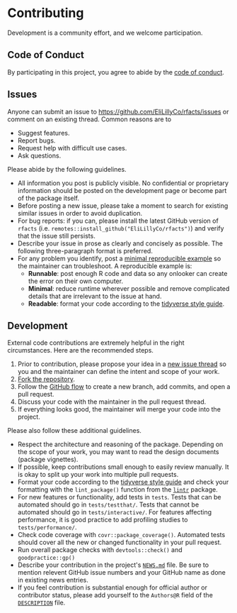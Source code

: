 # Contributing

Development is a community effort, and we welcome participation.

## Code of Conduct

By participating in this project, you agree to abide by the [code of conduct](https://github.com/EliLillyCo/rfacts/blob/main/CODE_OF_CONDUCT.md).

## Issues

Anyone can submit an issue to <https://github.com/EliLillyCo/rfacts/issues> or comment on an existing thread. Common reasons are to

* Suggest features.
* Report bugs.
* Request help with difficult use cases.
* Ask questions.

Please abide by the following guidelines.

* All information you post is publicly visible. No confidential or proprietary information should be posted on the development page or become part of the package itself.
* Before posting a new issue, please take a moment to search for existing similar issues in order to avoid duplication.
* For bug reports: if you can, please install the latest GitHub version of `rfacts` (i.e. `remotes::install_github("EliLillyCo/rfacts")`) and verify that the issue still persists.
* Describe your issue in prose as clearly and concisely as possible. The following three-paragraph format is preferred.
* For any problem you identify, post a [minimal reproducible example](https://www.tidyverse.org/help/) so the maintainer can troubleshoot. A reproducible example is:
    * **Runnable**: post enough R code and data so any onlooker can create the error on their own computer.
    * **Minimal**: reduce runtime wherever possible and remove complicated details that are irrelevant to the issue at hand.
    * **Readable**: format your code according to the [tidyverse style guide](https://style.tidyverse.org/).

## Development

External code contributions are extremely helpful in the right circumstances. Here are the recommended steps.

1. Prior to contribution, please propose your idea in a [new issue thread](https://github.com/EliLillyCo/rfacts/issues) so you and the maintainer can define the intent and scope of your work.
2. [Fork the repository](https://help.github.com/articles/fork-a-repo/).
3. Follow the [GitHub flow](https://guides.github.com/introduction/flow/index.html) to create a new branch, add commits, and open a pull request.
4. Discuss your code with the maintainer in the pull request thread.
5. If everything looks good, the maintainer will merge your code into the project.

Please also follow these additional guidelines.

* Respect the architecture and reasoning of the package. Depending on the scope of your work, you may want to read the design documents (package vignettes).
* If possible, keep contributions small enough to easily review manually. It is okay to split up your work into multiple pull requests.
* Format your code according to the [tidyverse style guide](https://style.tidyverse.org/) and check your formatting with the `lint_package()` function from the [`lintr`](https://github.com/jimhester/lintr) package.
* For new features or functionality, add tests in `tests`. Tests that can be automated should go in `tests/testthat/`. Tests that cannot be automated should go in `tests/interactive/`. For features affecting performance, it is good practice to add profiling studies to `tests/performance/`.
* Check code coverage with `covr::package_coverage()`. Automated tests should cover all the new or changed functionality in your pull request.
* Run overall package checks with `devtools::check()` and `goodpractice::gp()`
* Describe your contribution in the project's [`NEWS.md`](https://github.com/EliLillyCo/rfacts/blob/main/NEWS.md) file. Be sure to mention relevent GitHub issue numbers and your GitHub name as done in existing news entries.
* If you feel contribution is substantial enough for official author or contributor status, please add yourself to the `Authors@R` field of the [`DESCRIPTION`](https://github.com/EliLillyCo/rfacts/blob/main/DESCRIPTION) file.
